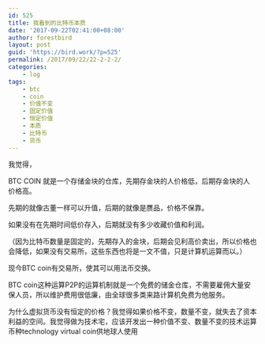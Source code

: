 ```yaml
---
id: 525
title: 我看到的比特币本质
date: '2017-09-22T02:41:00+08:00'
author: forestbird
layout: post
guid: 'https://bird.work/?p=525'
permalink: /2017/09/22/22-2-2-2/
categories:
    - log
tags:
    - btc
    - coin
    - 价值不变
    - 固定价值
    - 恒定价值
    - 本质
    - 比特币
    - 货币
---
```


我觉得，

BTC COIN 就是一个存储金块的仓库，先期存金块的人价格低，后期存金块的人价格高。

先期的就像古董一样可以升值，后期的就像是赝品，价格不保靠。

如果没有在先期时间低价存入，后期就没有多少收藏价值和利润。

（因为比特币数量是固定的，先期存入的金块，后期会见利高价卖出，所以价格也会降低，如果没有交易所，这些东西也将是一文不值，只是计算机运算而以。）

现今BTC coin有交易所，使其可以用法币交换。

BTC coin这种运算P2P的运算机制就是一个免费的储金仓库，不需要雇佣大量安保人员，所以维护费用很低廉，由全球很多类来路计算机免费为他服务。

为什么虚拟货币没有恒定的价格？我觉得如果价格不变，数量不变，就失去了资本利益的空间。我觉得做为技术宅，应该开发出一种价值不变、数量不变的技术运算币种technology virtual coin供地球人使用
